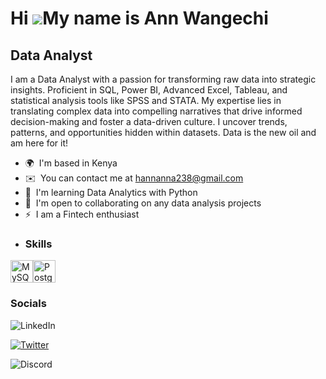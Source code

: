 Hi ![](https://user-images.githubusercontent.com/18350557/176309783-0785949b-9127-417c-8b55-ab5a4333674e.gif)My name is Ann Wangechi
====================================================================================================================================

Data Analyst
------------

I am a Data Analyst with a passion for transforming raw data into strategic insights. Proficient in SQL, Power BI, Advanced Excel, Tableau, and statistical analysis tools like SPSS and STATA. My expertise lies in translating complex data into compelling narratives that drive informed decision-making and foster a data-driven culture. I uncover trends, patterns, and opportunities hidden within datasets. Data is the new oil and am here for it!

*   🌍  I'm based in Kenya
*   ✉️  You can contact me at [hannanna238@gmail.com](mailto:hannanna238@gmail.com)
*   🧠  I'm learning Data Analytics with Python
*   🤝  I'm open to collaborating on any data analysis projects
*   ⚡  I am a Fintech enthusiast
*   ### Skills 
<p align="left">
<a href="https://www.mysql.com/" target="_blank" rel="noreferrer"><img src="https://raw.githubusercontent.com/danielcranney/readme-generator/main/public/icons/skills/mysql-colored.svg" width="36" height="36" alt="MySQL" /></a><a href="https://www.postgresql.org/" target="_blank" rel="noreferrer"><img src="https://raw.githubusercontent.com/danielcranney/readme-generator/main/public/icons/skills/postgresql-colored.svg" width="36" height="36" alt="PostgreSQL" /></a>
                    </p>
                    
  ### Socials
![LinkedIn](https://img.shields.io/badge/LinkedIn--blue?style=social&logo=linkedin)

[![Twitter](https://img.shields.io/badge/Twitter--blue?style=social&logo=twitter)](https://twitter.com/Ann_ah)

![Discord](https://img.shields.io/badge/Discord--blue?style=social&logo=discord)

                    
